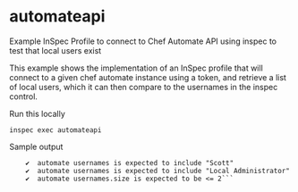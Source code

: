 # automateapi
Example InSpec Profile to connect to Chef Automate API using inspec to test that local users exist

This example shows the implementation of an InSpec profile that will 
connect to a given chef automate instance using a token, and retrieve
a list of local users, which it can then compare to the usernames in 
the inspec control. 

Run this locally

`inspec exec automateapi`

Sample output

 ```✔  list local users 001: List all local users in a given Automate instance
     ✔  automate usernames is expected to include "Scott"
     ✔  automate usernames is expected to include "Local Administrator"
     ✔  automate usernames.size is expected to be <= 2```

